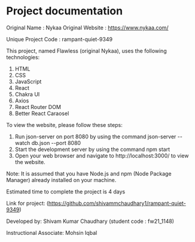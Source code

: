 # Project documentation

Original Name : Nykaa Original Website : https://www.nykaa.com/

Unique Project Code : rampant-quiet-9349

This project, named Flawless (original Nykaa), uses the following technologies:
1. HTML
2. CSS
3. JavaScript
4. React
5. Chakra UI
6. Axios
7. React Router DOM
8. Better React Caraosel


To view the website, please follow these steps:

1. Run json-server on port 8080 by using the command json-server --watch db.json --port 8080
2. Start the development server by using the command npm start
3. Open your web browser and navigate to http://localhost:3000/ to view the website.

Note: It is assumed that you have Node.js and npm (Node Package Manager) already installed on your machine.

Estimated time to complete the project is 4 days

Link for project: (https://github.com/shivammchaudhary1/rampant-quiet-9349)

Developed by: Shivam Kumar Chaudhary (student code : fw21_1148)

Instructional Associate: 
Mohsin Iqbal
